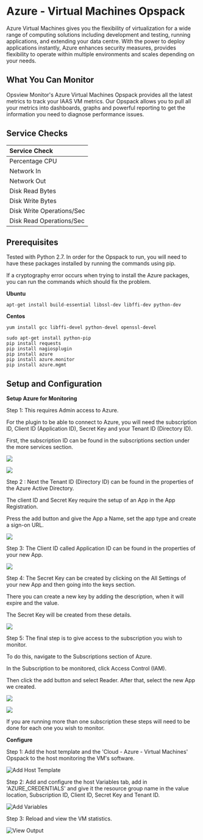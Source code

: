 
# Azure - Virtual Machines Opspack

Azure Virtual Machines gives you the flexibility of virtualization for a wide range of computing solutions including development and testing, running applications, and extending your data centre. With the power to deploy applications instantly, Azure enhances security measures, provides flexibility to operate within multiple environments and scales depending on your needs.

## What You Can Monitor

Opsview Monitor's Azure Virtual Machines Opspack provides all the latest metrics to track your IAAS VM metrics. Our Opspack allows you to pull all your metrics into dashboards, graphs and powerful reporting to get the information you need to diagnose performance issues. 


## Service Checks

| Service Check |
|:------------- |
| Percentage CPU
| Network In
| Network Out
| Disk Read Bytes
| Disk Write Bytes
| Disk Write Operations/Sec
| Disk Read Operations/Sec

## Prerequisites

Tested with Python 2.7.
In order for the Opspack to run, you will need to have these packages installed by running the commands using pip.

If a cryptography error occurs when trying to install the Azure packages, you can run the commands which should fix the problem.

**Ubuntu**

```apt-get install build-essential libssl-dev libffi-dev python-dev```

**Centos**

```yum install gcc libffi-devel python-devel openssl-devel```
```
sudo apt-get install python-pip
pip install requests
pip install nagiosplugin
pip install azure
pip install azure.monitor
pip install azure.mgmt
```

## Setup and Configuration

**Setup Azure for Monitoring**

Step 1: This requires Admin access to Azure.

For the plugin to be able to connect to Azure, you will need the subscription ID, Client ID (Application ID), Secret Key and your Tenant ID (Directory ID).

First, the subscription ID can be found in the subscriptions section under the more services section.

![](/docs/img/1.png?raw=true)

![](/docs/img/2.png?raw=true)

Step 2 : Next the Tenant ID (Directory ID) can be found in the properties of the Azure Active Directory.

The client ID and Secret Key require the setup of an App in the App Registration.

Press the add button and give the App a Name, set the app type and create a sign-on URL.

![](/docs/img/3.png?raw=true)

Step 3: The Client ID called Application ID can be found in the properties of your new App.

![](/docs/img/4.png?raw=true)

Step 4: The Secret Key can be created by clicking on the All Settings of your new App and then going into the keys section.

There you can create a new key by adding the description, when it will expire and the value.

The Secret Key will be created from these details.

![](/docs/img/5.png?raw=true)

Step 5: The final step is to give access to the subscription you wish to monitor.

To do this, navigate to the Subscriptions section of Azure.

In the Subscription to be monitored, click Access Control (IAM).

Then click the add button and select Reader. After that, select the new App we created.

![](/docs/img/6.png?raw=true)

![](/docs/img/7.png?raw=true)

If you are running more than one subscription these steps will need to be done for each one you wish to monitor.

**Configure**

Step 1: Add the host template and the 'Cloud - Azure - Virtual Machines' Opspack to the host monitoring the VM's software.

![Add Host Template](/docs/img/host-template.png?raw=true)

Step 2: Add and configure the host Variables tab, add in 'AZURE_CREDENTIALS' and give it the resource group name in the value location, Subscription ID, Client ID, Secret Key and Tenant ID.

![Add Variables](/docs/img/variable.png?raw=true)

Step 3: Reload and view the VM statistics.

![View Output](/docs/img/output.png?raw=true)
